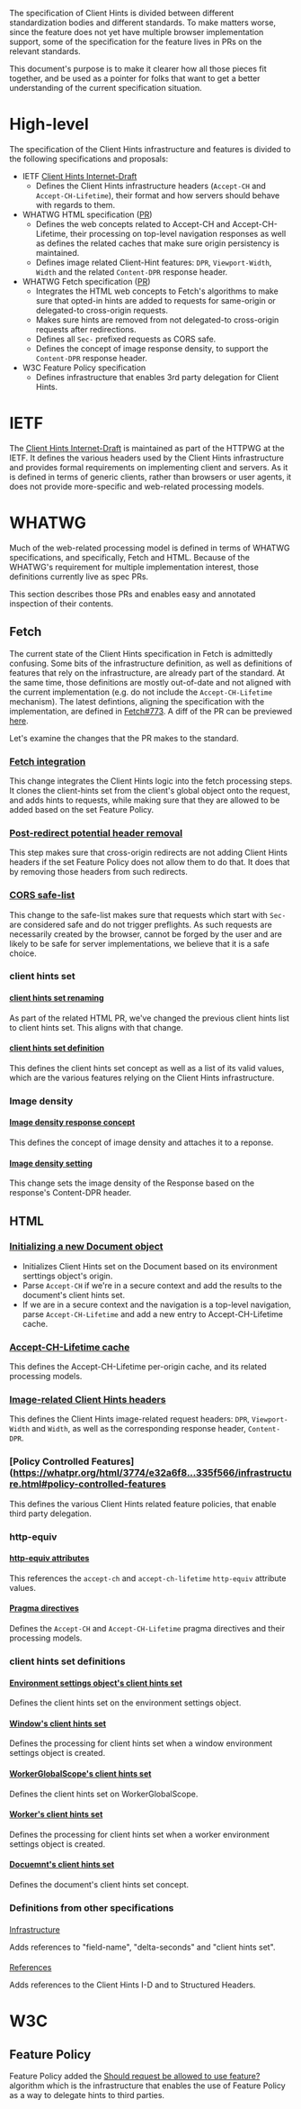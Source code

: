<base target="_blank">

The specification of Client Hints is divided between different standardization
bodies and different standards.  To make matters worse, since the feature does
not yet have multiple browser implementation support, some of the specification
for the feature lives in PRs on the relevant standards.

This document's purpose is to make it clearer how all those pieces fit
together, and be used as a pointer for folks that want to get a better
understanding of the current specification situation.

# High-level

The specification of the Client Hints infrastructure and features is divided to
the following specifications and proposals:

* IETF [Client Hints Internet-Draft](https://httpwg.org/http-extensions/client-hints.html)
   - Defines the Client Hints infrastructure headers (`Accept-CH` and
     `Accept-CH-Lifetime`), their format and how servers should behave with
     regards to them.
* WHATWG HTML specification ([PR](https://github.com/whatwg/html/pull/3774))
   - Defines the web concepts related to Accept-CH and Accept-CH-Lifetime,
     their processing on top-level navigation responses as well as defines the
     related caches that make sure origin persistency is maintained.
   - Defines image related Client-Hint features: `DPR`, `Viewport-Width`,
     `Width` and the related `Content-DPR` response header.
* WHATWG Fetch specification ([PR](https://github.com/whatwg/fetch/pull/773))
   - Integrates the HTML web concepts to Fetch's algorithms to make sure that
     opted-in hints are added to requests for same-origin or delegated-to
     cross-origin requests.
   - Makes sure hints are removed from not delegated-to cross-origin requests
     after redirections.
   - Defines all `Sec-` prefixed requests as CORS safe.
   - Defines the concept of image response density, to support the
     `Content-DPR` response header.
* W3C Feature Policy specification
   - Defines infrastructure that enables 3rd party delegation for Client Hints.


# IETF 

The [Client Hints Internet-Draft](https://httpwg.org/http-extensions/client-hints.html) is
maintained as part of the HTTPWG at the IETF.  It defines the various headers
used by the Client Hints infrastructure and provides formal requirements on
implementing client and servers.  As it is defined in terms of generic clients,
rather than browsers or user agents, it does not provide more-specific and
web-related processing models.


# WHATWG

Much of the web-related processing model is defined in terms of WHATWG
specifications, and specifically, Fetch and HTML.  Because of the WHATWG's
requirement for multiple implementation interest, those definitions currently
live as spec PRs.

This section describes those PRs and enables easy and annotated inspection of
their contents.

## Fetch

The current state of the Client Hints specification in Fetch is admittedly
confusing.  Some bits of the infrastructure definition, as well as definitions
of features that rely on the infrastructure, are already part of the standard.
At the same time, those definitions are mostly out-of-date and not aligned with
the current implementation (e.g. do not include the `Accept-CH-Lifetime`
mechanism).  The latest defintions, aligning the specification with the
implementation, are defined in
[Fetch#773](https://github.com/whatwg/fetch/pull/773). A diff of the PR can be
previewed [here](https://whatpr.org/fetch/773/939817c...56c7c7b.html).

Let's examine the changes that the PR makes to the standard.

### [Fetch integration](https://whatpr.org/fetch/773/939817c...56c7c7b.html#concept-fetch)

This change integrates the Client Hints logic into the fetch processing steps.
It clones the client-hints set from the client's global object onto the
request, and adds hints to requests, while making sure that they are allowed to
be added based on the set Feature Policy.

### [Post-redirect potential header removal](https://whatpr.org/fetch/773/939817c...56c7c7b.html#concept-http-redirect-fetch)

This step makes sure that cross-origin redirects are not adding Client Hints
headers if the set Feature Policy does not allow them to do that. It does that
by removing those headers from such redirects.

### [CORS safe-list](https://whatpr.org/fetch/773/939817c...56c7c7b.html#cors-safelisted-request-header)

This change to the safe-list makes sure that requests which start with `Sec-`
are considered safe and do not trigger preflights. As such requests are
necessarily created by the browser, cannot be forged by the user and are likely
to be safe for server implementations, we believe that it is a safe choice.

### client hints set

#### [client hints set renaming](https://whatpr.org/fetch/773/939817c...56c7c7b.html#concept-request-client-hints-list)

As part of the related HTML PR, we've changed the previous client hints list to
client hints set. This aligns with that change.

#### [client hints set definition](https://whatpr.org/fetch/773/939817c...56c7c7b.html#concept-fetch)

This defines the client hints set concept as well as a list of its valid
values, which are the various features relying on the Client Hints
infrastructure.

### Image density

#### [Image density response concept](https://whatpr.org/fetch/773/939817c...56c7c7b.html#concept-response-image-density)

This defines the concept of image density and attaches it to a reponse.

#### [Image density setting](https://whatpr.org/fetch/773/939817c...56c7c7b.html#ref-for-concept-response-header-list①⑤)

This change sets the image density of the Response based on the response's
Content-DPR header.

## HTML

### [Initializing a new Document object](https://whatpr.org/html/3774/e32a6f8...335f566/browsing-the-web.html#initialise-the-document-object)

* Initializes Client Hints set on the Document based on its environment
  serttings object's origin. 
* Parse `Accept-CH` if we're in a secure context and add the results to the
  document's client hints set.
* If we are in a secure context and the navigation is a top-level navigation,
  parse `Accept-CH-Lifetime` and add a new entry to Accept-CH-Lifetime cache.

### [Accept-CH-Lifetime cache](https://whatpr.org/html/3774/e32a6f8...335f566/offline.html#accept-ch-lifetime-cache)

This defines the Accept-CH-Lifetime per-origin cache, and its related
processing models.

### [Image-related Client Hints headers](https://whatpr.org/html/3774/e32a6f8...335f566/images.html#image-related-client-hints-request-headers)

This defines the Client Hints image-related request headers: `DPR`,
`Viewport-Width` and `Width`, as well as the corresponding response header,
`Content-DPR`.

### [Policy Controlled Features](https://whatpr.org/html/3774/e32a6f8...335f566/infrastructure.html#policy-controlled-features

This defines the various Client Hints related feature policies, that enable third party delegation.

### http-equiv

#### [http-equiv attributes](https://whatpr.org/html/3774/e32a6f8...335f566/indices.html#attributes-3)

This references the `accept-ch` and `accept-ch-lifetime` `http-equiv` attribute
values.

#### [Pragma directives](https://whatpr.org/html/3774/e32a6f8...335f566/semantics.html#pragma-directives)

Defines the `Accept-CH` and `Accept-CH-Lifetime` pragma directives and their
processing models.

### client hints set definitions

#### [Environment settings object's client hints set](https://whatpr.org/html/3774/e32a6f8...335f566/webappapis.html#concept-settings-object-client-hints-set)

Defines the client hints set on the environment settings object.

#### [Window's client hints set](https://whatpr.org/html/3774/e32a6f8...335f566/window-object.html#script-settings-for-window-objects:concept-settings-object-client-hints-set)

Defines the processing for client hints set when a window environment settings
object is created. 

#### [WorkerGlobalScope's client hints set](https://whatpr.org/html/3774/e32a6f8...335f566/workers.html#concept-workerglobalscope-client-hints-set)

Defines the client hints set on WorkerGlobalScope.

#### [Worker's client hints set](https://whatpr.org/html/3774/e32a6f8...335f566/workers.html#script-settings-for-workers:concept-settings-object-client-hints-set)

Defines the processing for client hints set when a worker environment settings
object is created. 

#### [Docuemnt's client hints set](https://whatpr.org/html/3774/e32a6f8...335f566/dom.html#concept-document-client-hints-set)

Defines the document's client hints set concept.

### Definitions from other specifications

####
[Infrastructure](https://whatpr.org/html/3774/e32a6f8...335f566/infrastructure.html)

Adds references to "field-name", "delta-seconds" and "client hints set".

####
[References](https://whatpr.org/html/3774/e32a6f8...335f566/references.html)

Adds references to the Client Hints I-D and to Structured Headers.

# W3C

## Feature Policy

Feature Policy added the
[Should request be allowed to use feature?](https://w3c.github.io/webappsec-feature-policy/#should-request-be-allowed-to-use-feature)
algorithm which is the infrastructure that enables the use of Feature Policy as
a way to delegate hints to third parties.
